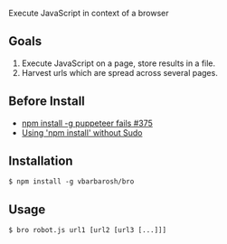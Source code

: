 Execute JavaScript in context of a browser

## Goals

1) Execute JavaScript on a page, store results in a file.
2) Harvest urls which are spread across several pages.

## Before Install

* [npm install -g puppeteer fails #375](https://github.com/GoogleChrome/puppeteer/issues/375)
* [Using 'npm install' without Sudo](https://medium.com/@sifium/using-npm-install-without-sudo-2de6f8a9e1a3)

## Installation

    $ npm install -g vbarbarosh/bro

## Usage

    $ bro robot.js url1 [url2 [url3 [...]]]
